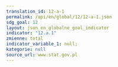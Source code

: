 ```yaml
---
translation_id: 12-a-1
permalink: /api/en/global/12/12-a-1.json
sdg_goal: 12
layout: json_en_globalne_goal_indicator
indicator: "12.a.1"
zmienne: total
indicator_variable_1: null;
kategorie: null
source_url: www.stat.gov.pl
---
```

